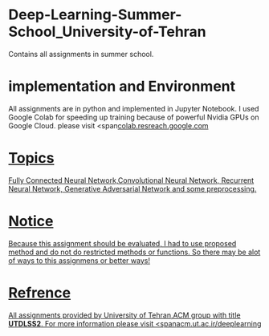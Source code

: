 # Deep-Learning-Summer-School_University-of-Tehran
Contains all assignments in summer school.

# implementation and Environment
All assignments are in python and implemented in Jupyter Notebook.
I used Google Colab for speeding up training because of powerful Nvidia GPUs on Google Cloud. please visit <span<a href ="acm.ut.ac.ir/deeplearning">colab.resreach.google.com</span>

# Topics
Fully Connected Neural Network,Convolutional Neural Network, Recurrent Neural Network, Generative Adversarial Network and some preprocessing.

 # Notice
 Because this assignment should be evaluated, I had to use proposed method and do not do restricted methods or functions. So there may be   alot of ways to this assignmens or better ways!

# Refrence
All assignments provided by University of Tehran,ACM group with title <strong>UTDLSS2</strong>.
For more information please visit <span<a href ="acm.ut.ac.ir/deeplearning">acm.ut.ac.ir/deeplearning</span>

